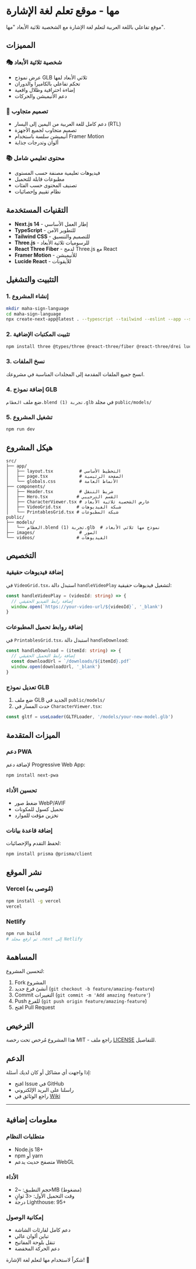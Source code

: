 # مها - موقع تعلم لغة الإشارة

موقع تفاعلي باللغة العربية لتعلم لغة الإشارة مع الشخصية ثلاثية الأبعاد "مها".

## المميزات

### 🎭 شخصية ثلاثية الأبعاد
- عرض نموذج GLB ثلاثي الأبعاد لمها
- تحكم تفاعلي بالكاميرا والدوران
- إضاءة احترافية وظلال واقعية
- دعم الأنيميشن والحركات

### 📱 تصميم متجاوب
- دعم كامل للغة العربية من اليمين إلى اليسار (RTL)
- تصميم متجاوب لجميع الأجهزة
- أنيميشن سلسة باستخدام Framer Motion
- ألوان وتدرجات جذابة

### 📚 محتوى تعليمي شامل
- فيديوهات تعليمية مصنفة حسب المستوى
- مطبوعات قابلة للتحميل
- تصنيف المحتوى حسب الفئات
- نظام تقييم وإحصائيات

## التقنيات المستخدمة

- **Next.js 14** - إطار العمل الأساسي
- **TypeScript** - للتطوير الآمن
- **Tailwind CSS** - للتصميم والتنسيق
- **Three.js** - للرسوميات ثلاثية الأبعاد
- **React Three Fiber** - لدمج Three.js مع React
- **Framer Motion** - للأنيميشن
- **Lucide React** - للأيقونات

## التثبيت والتشغيل

### 1. إنشاء المشروع
```bash
mkdir maha-sign-language
cd maha-sign-language
npx create-next-app@latest . --typescript --tailwind --eslint --app --src-dir --import-alias "@/*"
```

### 2. تثبيت المكتبات الإضافية
```bash
npm install three @types/three @react-three/fiber @react-three/drei lucide-react framer-motion tailwind-scrollbar
```

### 3. نسخ الملفات
انسخ جميع الملفات المقدمة إلى المجلدات المناسبة في مشروعك.

### 4. إضافة نموذج GLB
ضع ملف `العظام.blend تجربة (1).glb` في مجلد `public/models/`

### 5. تشغيل المشروع
```bash
npm run dev
```

## هيكل المشروع

```
src/
├── app/
│   ├── layout.tsx          # التخطيط الأساسي
│   ├── page.tsx            # الصفحة الرئيسية
│   └── globals.css         # الأنماط العامة
├── components/
│   ├── Header.tsx          # شريط التنقل
│   ├── Hero.tsx           # القسم الترحيبي
│   ├── CharacterViewer.tsx # عارض الشخصية ثلاثية الأبعاد
│   ├── VideoGrid.tsx      # شبكة الفيديوهات
│   └── PrintablesGrid.tsx # شبكة المطبوعات
public/
├── models/
│   └── العظام.blend تجربة (1).glb  # نموذج مها ثلاثي الأبعاد
├── images/                 # الصور
└── videos/                # الفيديوهات
```

## التخصيص

### إضافة فيديوهات حقيقية
في `VideoGrid.tsx`، استبدل دالة `handleVideoPlay` لتشغيل فيديوهات حقيقية:

```typescript
const handleVideoPlay = (videoId: string) => {
  // إضافة رابط الفيديو الحقيقي
  window.open(`https://your-video-url/${videoId}`, '_blank')
}
```

### إضافة روابط تحميل المطبوعات
في `PrintablesGrid.tsx`، استبدل دالة `handleDownload`:

```typescript
const handleDownload = (itemId: string) => {
  // إضافة رابط التحميل الحقيقي
  const downloadUrl = `/downloads/${itemId}.pdf`
  window.open(downloadUrl, '_blank')
}
```

### تعديل نموذج GLB
1. ضع ملف GLB الجديد في `public/models/`
2. حدث المسار في `CharacterViewer.tsx`:

```typescript
const gltf = useLoader(GLTFLoader, '/models/your-new-model.glb')
```

## الميزات المتقدمة

### دعم PWA
لإضافة دعم Progressive Web App:

```bash
npm install next-pwa
```

### تحسين الأداء
- ضغط صور WebP/AVIF
- تحميل كسول للمكونات
- تخزين مؤقت للموارد

### إضافة قاعدة بيانات
لحفظ التقدم والإحصائيات:

```bash
npm install prisma @prisma/client
```

## نشر الموقع

### Vercel (مُوصى به)
```bash
npm install -g vercel
vercel
```

### Netlify
```bash
npm run build
# ثم ارفع مجلد .next إلى Netlify
```

## المساهمة

لتحسين المشروع:

1. Fork المشروع
2. أنشئ فرع جديد (`git checkout -b feature/amazing-feature`)
3. Commit التغييرات (`git commit -m 'Add amazing feature'`)
4. Push للفرع (`git push origin feature/amazing-feature`)
5. افتح Pull Request

## الترخيص

هذا المشروع مُرخص تحت رخصة MIT - راجع ملف [LICENSE](LICENSE) للتفاصيل.

## الدعم

إذا واجهت أي مشاكل أو كان لديك أسئلة:

- افتح Issue في GitHub
- راسلنا على البريد الإلكتروني
- راجع الوثائق في [Wiki](../../wiki)

---

## معلومات إضافية

### متطلبات النظام
- Node.js 18+ 
- npm أو yarn
- متصفح حديث يدعم WebGL

### الأداء
- حجم التطبيق: ~2MB (مضغوط)
- وقت التحميل الأول: <3 ثوانٍ
- درجة Lighthouse: 95+

### إمكانية الوصول
- دعم كامل لقارئات الشاشة
- تباين ألوان عالي
- تنقل بلوحة المفاتيح
- دعم الحركة المخفضة

شكراً لاستخدام مها لتعلم لغة الإشارة! 🤟